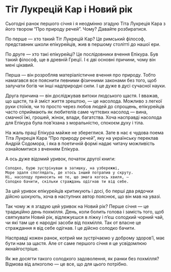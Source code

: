 # Тіт Лукрецій Кар і Новий рік

Сьогодні ранок першого січня і я неодмінно згадую Тіта Лукреція Кара з його твором “Про природу речей”. Чому? Давайте розбиратися.

По перше — хто такий Тіт Лукрецій Кар? Це римський філософ, представник школи епікурейців, жив в першому столітті до нашої ери.

По друге — хто такі епікурейці? Це послідовники вчення Епікура. Був такий філософ, ще в древній Греції. І є дві основні причини, чому він мені цікавий.

Перша — він розробляв матеріалістичне вчення про природу. Тобто намагався все пояснити певними фізичними законами без того, щоб залучати богів чи інші надприродні сили. І це дуже в дусі сучасної науки.

Друга причина — він досліджував витоки людського щастя. І вважав, що щастя, та й зміст життя зрештою, — це насолода. Можливо з легкої руки стоїків, чи то просто через любов людей до спрощень, епікурейців часто сприймають як любителів саме чуттєвих насолод — вина, смачної їжі, грошей, жінок, влади, багатства. Хоча насправді насолода для Епікура була пов’язана з моральністю, спокоєм духу і тіла.

На жаль праці Епікура майже не збереглися. Зате в нас є чудова поема Тіта Лукреція Кара “Про природу речей”, яку на українську переклав Андрій Содомора, і яка в поетичній формі надає читачу можливість ознайомитися з вченням Епікура.

А ось дуже відомий уривок, початок другої книги:

    Солодко, бурю зустрінувши в затишку, на узбережжі,
    Море здаля споглядать, де хтось інший потрапив у скруту.
    Ні, насолоду приносить не те, що змага когось хвиля, —
    Солодко бачити, скільки страждань одігнав ти від себе.

За цей уривок епікурейців критикують і досі, бо перші два рядочки дійсно шокують, хоча в наступних автор пояснює, що він мав на увазі.

Так чому ж я згадую цей уривок на Новий рік? Перше січня — це традиційно день похмілля. День, коли болить голова і замість того, щоб святкувати Новий рік, відлежуєшся в ліжку і п’єш солодкий чорний чай, чи які там ще є народні засоби від похмілля. Так от власне це страждання я від себе одігнав. І це дійсно солодко бачити.

Насправді кожен ранок, котрий ми зустрічаємо у доброму здоров’ї, має бути нам за щастя. Але от саме першого січня я це усвідомлюю якнайгостріше.

Як же досягти такого солодкого задоволення, як ранки без похмілля? Відмова від алкоголю — це все, що для цього потрібно.
